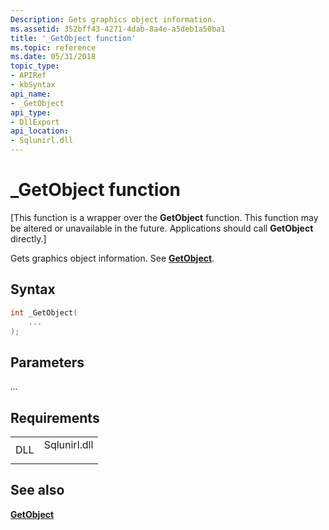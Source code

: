 ```yaml
---
Description: Gets graphics object information.
ms.assetid: 352bff43-4271-4dab-8a4e-a5deb1a50ba1
title: '_GetObject function'
ms.topic: reference
ms.date: 05/31/2018
topic_type: 
- APIRef
- kbSyntax
api_name: 
- _GetObject
api_type: 
- DllExport
api_location: 
- Sqlunirl.dll
---
```


# \_GetObject function

\[This function is a wrapper over the **GetObject** function. This function may be altered or unavailable in the future. Applications should call **GetObject** directly.\]

Gets graphics object information. See [**GetObject**](https://msdn.microsoft.com/library/Dd144904(v=VS.85).aspx).

## Syntax


```C++
int _GetObject(
    ...
);
```



## Parameters

<dl> <dt>

*...* 
</dt> <dd></dd> </dl>

## Requirements



|                |                                                                                         |
|----------------|-----------------------------------------------------------------------------------------|
| DLL<br/> | <dl> <dt>Sqlunirl.dll</dt> </dl> |



## See also

<dl> <dt>

[**GetObject**](https://msdn.microsoft.com/library/Dd144904(v=VS.85).aspx)
</dt> </dl>

 

 




